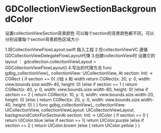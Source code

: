 # GDCollectionViewSectionBackgroundColor
设置collectionViewSection背景颜色 可以每个section的背景颜色都不同，可以分别设置每个section背景颜色区域大小

1.将CollectionViewFlowLayout.swift 拖入工程
2.在collectionViewVC 遵循GDCollectionViewDelegateFlowLayout代理
3.创建collectionView时 设置它的layout ： gdcollection.collectionViewLayout = GDCollectionViewFlowLayout()
4.写出的代理方法
func gdbg_collectionView(_ collectionView: UICollectionView, At section: Int) -> CGRect {
        if section == 0{
            //给 x  和  width
            return CGRect(x: 20, y: 0, width: view.bounds.size.width-40, height: 0)
        }else if section == 1 {
            return CGRect(x: 40, y: 0, width: view.bounds.size.width-80, height: 0)
        }else if section == 2 {
            return CGRect(x: 10, y: 0, width: view.bounds.size.width-20, height: 0)
        }else {
            return CGRect(x: 20, y: 0, width: view.bounds.size.width-40, height: 0)
        }
    }
    func gdbg_collectionView(_ collectionView: UICollectionView, collectionViewLayout: UICollectionViewLayout, backgroundColorForSectionAt section: Int) -> UIColor {
        if section == 0 {
            return UIColor.blue
        }else if section == 1{
            return UIColor.purple
        }else if section == 2 {
            return UIColor.brown
        }else {
            return UIColor.yellow
        }
    }
